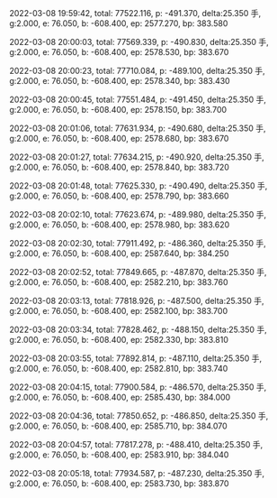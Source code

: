 2022-03-08 19:59:42, total: 77522.116, p: -491.370, delta:25.350 手, g:2.000, e: 76.050, b: -608.400, ep: 2577.270, bp: 383.580

2022-03-08 20:00:03, total: 77569.339, p: -490.830, delta:25.350 手, g:2.000, e: 76.050, b: -608.400, ep: 2578.530, bp: 383.670

2022-03-08 20:00:23, total: 77710.084, p: -489.100, delta:25.350 手, g:2.000, e: 76.050, b: -608.400, ep: 2578.340, bp: 383.430

2022-03-08 20:00:45, total: 77551.484, p: -491.450, delta:25.350 手, g:2.000, e: 76.050, b: -608.400, ep: 2578.150, bp: 383.700

2022-03-08 20:01:06, total: 77631.934, p: -490.680, delta:25.350 手, g:2.000, e: 76.050, b: -608.400, ep: 2578.680, bp: 383.670

2022-03-08 20:01:27, total: 77634.215, p: -490.920, delta:25.350 手, g:2.000, e: 76.050, b: -608.400, ep: 2578.840, bp: 383.720

2022-03-08 20:01:48, total: 77625.330, p: -490.490, delta:25.350 手, g:2.000, e: 76.050, b: -608.400, ep: 2578.790, bp: 383.660

2022-03-08 20:02:10, total: 77623.674, p: -489.980, delta:25.350 手, g:2.000, e: 76.050, b: -608.400, ep: 2578.980, bp: 383.620

2022-03-08 20:02:30, total: 77911.492, p: -486.360, delta:25.350 手, g:2.000, e: 76.050, b: -608.400, ep: 2587.640, bp: 384.250

2022-03-08 20:02:52, total: 77849.665, p: -487.870, delta:25.350 手, g:2.000, e: 76.050, b: -608.400, ep: 2582.210, bp: 383.760

2022-03-08 20:03:13, total: 77818.926, p: -487.500, delta:25.350 手, g:2.000, e: 76.050, b: -608.400, ep: 2582.100, bp: 383.700

2022-03-08 20:03:34, total: 77828.462, p: -488.150, delta:25.350 手, g:2.000, e: 76.050, b: -608.400, ep: 2582.330, bp: 383.810

2022-03-08 20:03:55, total: 77892.814, p: -487.110, delta:25.350 手, g:2.000, e: 76.050, b: -608.400, ep: 2582.810, bp: 383.740

2022-03-08 20:04:15, total: 77900.584, p: -486.570, delta:25.350 手, g:2.000, e: 76.050, b: -608.400, ep: 2585.430, bp: 384.000

2022-03-08 20:04:36, total: 77850.652, p: -486.850, delta:25.350 手, g:2.000, e: 76.050, b: -608.400, ep: 2585.710, bp: 384.070

2022-03-08 20:04:57, total: 77817.278, p: -488.410, delta:25.350 手, g:2.000, e: 76.050, b: -608.400, ep: 2583.910, bp: 384.040

2022-03-08 20:05:18, total: 77934.587, p: -487.230, delta:25.350 手, g:2.000, e: 76.050, b: -608.400, ep: 2583.730, bp: 383.870